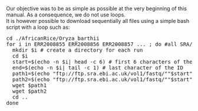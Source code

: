 Our objective was to be as simple as possible at the very beginning of this manual. As a consequence, we do not use loops. <br/>
It is however possible to download sequentially all files using a simple bash script with a loop such as:<br/>
<pre>
cd ./AfricanRice/Oryza_barthii
for i in ERR2008855 ERR2008856 ERR2008857 ... ; do #all SRA/EBI accession ID to download
  mkdir $i # create a directory for each run
  cd $i
  start=$(echo -n $i| head -c 6) # first 6 characters of the ID
  end=$(echo -n $i| tail -c 1) # last character of the ID
  path1=$(echo "ftp://ftp.sra.ebi.ac.uk/vol1/fastq/""$start""/00""$end""/""$i""/""$i""_1.fastq.gz")
  path2=$(echo "ftp://ftp.sra.ebi.ac.uk/vol1/fastq/""$start""/00""$end""/""$i""/""$i""_2.fastq.gz")
  wget $path1
  wget $path2
  cd ..
done
</pre>
